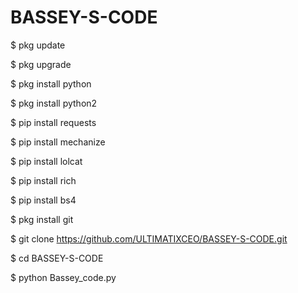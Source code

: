 # BASSEY-S-CODE

$ pkg update

$ pkg upgrade

$ pkg install python

$ pkg install python2

$ pip install requests

$ pip install mechanize

$ pip install lolcat

$ pip install rich

$ pip install bs4

$ pkg install git

$ git clone https://github.com/ULTIMATIXCEO/BASSEY-S-CODE.git

$ cd BASSEY-S-CODE

$ python Bassey_code.py
